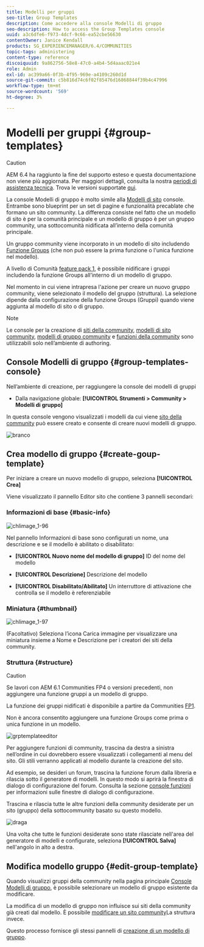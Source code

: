 ```yaml
---
title: Modelli per gruppi
seo-title: Group Templates
description: Come accedere alla console Modelli di gruppo
seo-description: How to access the Group Templates console
uuid: a3c6dfe6-f973-4dcf-9c66-ea52cbe56630
contentOwner: Janice Kendall
products: SG_EXPERIENCEMANAGER/6.4/COMMUNITIES
topic-tags: administering
content-type: reference
discoiquuid: 9a862756-58e8-47c0-a4b4-5d4aaac021e4
role: Admin
exl-id: ac399a66-0f3b-4f95-969e-a4109c260d1d
source-git-commit: c5b816d74c6f02f85476d16868844f39b4c47996
workflow-type: tm+mt
source-wordcount: '569'
ht-degree: 3%

---
```


# Modelli per gruppi {#group-templates}

>[!CAUTION]
>
>AEM 6.4 ha raggiunto la fine del supporto esteso e questa documentazione non viene più aggiornata. Per maggiori dettagli, consulta la nostra [periodi di assistenza tecnica](https://helpx.adobe.com/it/support/programs/eol-matrix.html). Trova le versioni supportate [qui](https://experienceleague.adobe.com/docs/).

La console Modelli di gruppo è molto simile alla [Modelli di sito](sites.md) console. Entrambe sono blueprint per un set di pagine e funzionalità precablate che formano un sito community. La differenza consiste nel fatto che un modello di sito è per la comunità principale e un modello di gruppo è per un gruppo community, una sottocomunità nidificata all’interno della comunità principale.

Un gruppo community viene incorporato in un modello di sito includendo [Funzione Groups](functions.md#groups-function) (che non può essere la prima funzione o l&#39;unica funzione nel modello).

A livello di Comunità [feature pack 1](deploy-communities.md#latestfeaturepack), è possibile nidificare i gruppi includendo la funzione Groups all’interno di un modello di gruppo.

Nel momento in cui viene intrapresa l&#39;azione per creare un nuovo gruppo community, viene selezionato il modello del gruppo (struttura). La selezione dipende dalla configurazione della funzione Groups (Gruppi) quando viene aggiunta al modello di sito o di gruppo.

>[!NOTE]
>
>Le console per la creazione di [siti della community](sites-console.md), [modelli di sito community](sites.md), [modelli di gruppo community](tools-groups.md) e [funzioni della community](functions.md) sono utilizzabili solo nell’ambiente di authoring.

## Console Modelli di gruppo {#group-templates-console}

Nell’ambiente di creazione, per raggiungere la console dei modelli di gruppi

* Dalla navigazione globale: **[!UICONTROL Strumenti > Community > Modelli di gruppo]**

In questa console vengono visualizzati i modelli da cui viene [sito della community](sites-console.md) può essere creato e consente di creare nuovi modelli di gruppo.

![branco](assets/groupstemplate.png)

## Crea modello di gruppo {#create-goup-template}

Per iniziare a creare un nuovo modello di gruppo, seleziona **[!UICONTROL Crea]**

Viene visualizzato il pannello Editor sito che contiene 3 pannelli secondari:

### Informazioni di base {#basic-info}

![chlimage_1-96](assets/chlimage_1-96.png)

Nel pannello Informazioni di base sono configurati un nome, una descrizione e se il modello è abilitato o disabilitato:

* **[!UICONTROL Nuovo nome del modello di gruppo]**
ID del nome del modello

* **[!UICONTROL Descrizione]**
Descrizione del modello

* **[!UICONTROL Disabilitato/Abilitato]**
Un interruttore di attivazione che controlla se il modello è referenziabile

### Miniatura  {#thumbnail}

![chlimage_1-97](assets/chlimage_1-97.png)

(Facoltativo) Seleziona l’icona Carica immagine per visualizzare una miniatura insieme a Nome e Descrizione per i creatori dei siti della community.

### Struttura {#structure}

>[!CAUTION]
>
>Se lavori con AEM 6.1 Communities FP4 o versioni precedenti, non aggiungere una funzione gruppi a un modello di gruppo.
>
>La funzione dei gruppi nidificati è disponibile a partire da Communities [FP1](communities.md#latestfeaturepack).
>
>Non è ancora consentito aggiungere una funzione Groups come prima o unica funzione in un modello.

![grptemplateeditor](assets/grptemplateeditor.png)

Per aggiungere funzioni di community, trascina da destra a sinistra nell’ordine in cui dovrebbero essere visualizzati i collegamenti al menu del sito. Gli stili verranno applicati al modello durante la creazione del sito.

Ad esempio, se desideri un forum, trascina la funzione forum dalla libreria e rilascia sotto il generatore di modelli. In questo modo si aprirà la finestra di dialogo di configurazione del forum. Consulta la sezione [console funzioni](functions.md) per informazioni sulle finestre di dialogo di configurazione.

Trascina e rilascia tutte le altre funzioni della community desiderate per un sito (gruppo) della sottocommunity basato su questo modello.

![draga](assets/dragfunctions.png)

Una volta che tutte le funzioni desiderate sono state rilasciate nell&#39;area del generatore di modelli e configurate, seleziona **[!UICONTROL Salva]** nell&#39;angolo in alto a destra.

##  Modifica modello gruppo {#edit-group-template}

Quando visualizzi gruppi della community nella pagina principale [Console Modelli di gruppo](#group-templates-console), è possibile selezionare un modello di gruppo esistente da modificare.

La modifica di un modello di gruppo non influisce sui siti della community già creati dal modello. È possibile [modificare un sito community](sites-console.md#modify-structure)La struttura invece.

Questo processo fornisce gli stessi pannelli di [creazione di un modello di gruppo](#create-goup-template).
